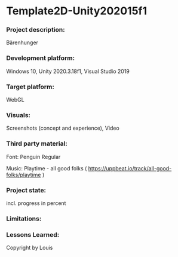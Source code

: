 # Template2D-Unity202015f1

### Project description: 
Bärenhunger

### Development platform: 
Windows 10, Unity 2020.3.18f1, Visual Studio 2019

### Target platform: 
WebGL

### Visuals: 
Screenshots (concept and experience), Video

### Third party material: 
Font: Penguin Regular


Music: Playtime - all good folks ( https://uppbeat.io/track/all-good-folks/playtime )

### Project state: 
incl. progress in percent

### Limitations: 

### Lessons Learned: 

Copyright by Louis
